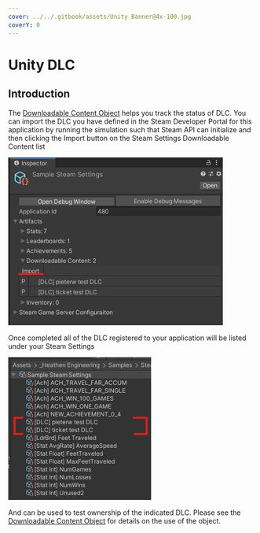 ```yaml
---
cover: ../../.gitbook/assets/Unity Banner@4x-100.jpg
coverY: 0
---
```


# Unity DLC

## Introduction

The [Downloadable Content Object](../../heathens-steamworks-complete/unity/scriptable-objects/downloadable-content-object.md) helps you track the status of DLC. You can import the DLC you have defined in the Steam Developer Portal for this application by running the simulation such that Steam API can initialize and then clicking the Import button on the Steam Settings Downloadable Content list

![](<../../.gitbook/assets/image (157) (1) (1) (1).png>)

Once completed all of the DLC registered to your application will be listed under your Steam Settings

![](<../../.gitbook/assets/image (178) (1) (1) (1) (1).png>)

And can be used to test ownership of the indicated DLC. Please see the [Downloadable Content Object](../../heathens-steamworks-complete/unity/scriptable-objects/downloadable-content-object.md) for details on the use of the object.
